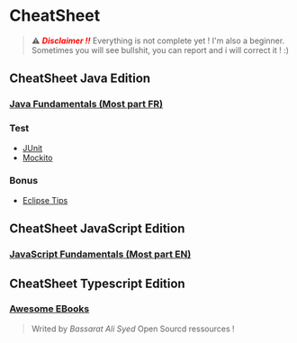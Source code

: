 # CheatSheet

> ⚠️ <span style="color: red;">**_Disclaimer !!_**</span> Everything is not complete yet ! I'm also a beginner. Sometimes you will see bullshit, you can report and i will correct it ! :)

## CheatSheet Java Edition

### [Java Fundamentals (Most part FR)](https://github.com/JDucellier/CheatSheet/tree/Java/)

### Test

- [JUnit](https://github.com/JDucellier/CheatSheet/blob/Java/Unit%20test/CS_Junit.md)
- [Mockito](https://github.com/JDucellier/CheatSheet/blob/Java/Unit%20test/CS_Mockito.md)

### Bonus

- [Eclipse Tips](https://github.com/JDucellier/CheatSheet/blob/Java/CS_Eclipse.md)

## CheatSheet JavaScript Edition

### [JavaScript Fundamentals (Most part EN)](https://github.com/JDucellier/CheatSheet/tree/JavaSrcipt)

## CheatSheet Typescript Edition

### [Awesome EBooks](https://basarat.gitbook.io/typescript)
> Writed by _Bassarat Ali Syed_ Open Sourcd ressources !
